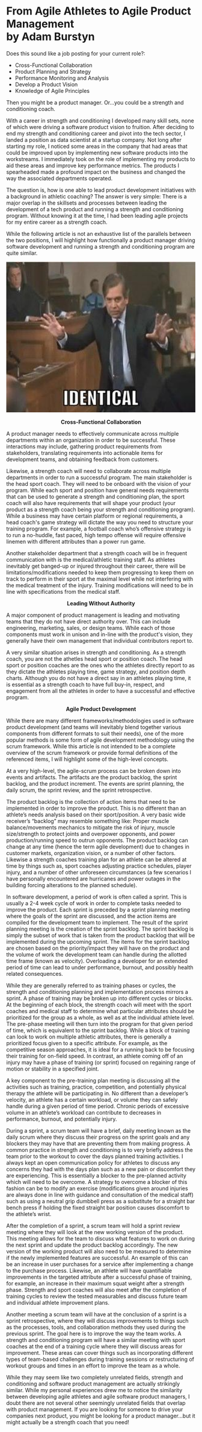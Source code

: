 # From Agile Athletes to Agile Product Management<br>by Adam Burstyn

Does this sound like a job posting for your current role?:
-	Cross-Functional Collaboration
-	Product Planning and Strategy
-	Performance Monitoring and Analysis
-	Develop a Product Vision
-	Knowledge of Agile Principles

Then you might be a product manager. Or…you could be a strength and conditioning coach.

With a career in strength and conditioning I developed many skill sets, none of which were driving a software product vision to fruition. After deciding to end my strength and conditioning career and pivot into the tech sector, I landed a position as data scientist at a startup company. Not long after starting my role, I noticed some areas in the company that had areas that could be improved upon by implementing new software products into the workstreams. I immediately took on the role of implementing my products to aid these areas and improve key performance metrics. The products I spearheaded made a profound impact on the business and changed the way the associated departments operated.

The question is, how is one able to lead product development initiatives with a background in athletic coaching? The answer is very simple: There is a major overlap in the skillsets and processes between leading the development of a tech product and running a strength and conditioning program. Without knowing it at the time, I had been leading agile projects for my entire career as a strength coach.

While the following article is not an exhaustive list of the parallels between the two positions, I will highlight how functionally a product manager driving software development and running a strength and conditioning program are quite similar.

![Identical](./identical.png)
 
<p align="center"><b>Cross-Functional Collaboration</b></p>

A product manager needs to effectively communicate across multiple departments within an organization in order to be successful. These interactions may include, gathering product requirements from stakeholders, translating requirements into actionable items for development teams, and obtaining feedback from customers.

Likewise, a strength coach will need to collaborate across multiple departments in order to run a successful program. The main stakeholder is the head sport coach. They will need to be onboard with the vision of your program. While each sport and position have general needs requirements that can be used to generate a strength and conditioning plan, the sport coach will also have requirements that will shape your product (your product as a strength coach being your strength and conditioning program). While a business may have certain platform or regional requirements, a head coach's game strategy will dictate the way you need to structure your training program. For example, a football coach who’s offensive strategy is to run a no-huddle, fast paced, high tempo offense will require offensive linemen with different attributes than a power run game.

Another stakeholder department that a strength coach will be in frequent communication with is the medical/athletic training staff. As athletes inevitably get banged-up or injured throughout their career, there will be limitations/modifications needed to keep them progressing to keep them on track to perform in their sport at the maximal level while not interfering with the medical treatment of the injury. Training modifications will need to be in line with specifications from the medical staff.

<p align="center"><b>Leading Without Authority</b></p>

A major component of product management is leading and motivating teams that they do not have direct authority over. This can include engineering, marketing, sales, or design teams. While each of those components must work in unison and in-line with the product's vision, they generally have their own management that individual contributors report to.

A very similar situation arises in strength and conditioning. As a strength coach, you are not the athetles head sport or position coach. The head sport or position coaches are the ones who the athletes directly report to as they dictate the athletes playing time, game strategy, and position depth charts. Although you do not have a direct say in an athletes playing time, it is essential as a strength coach to have full buy-in, respect, and engagement from all the athletes in order to have a successful and effective program.

<p align="center"><b>Agile Product Development</b></p>

While there are many different frameworks/methodologies used in software product development (and teams will inevitably blend together various components from different formats to suit their needs), one of the more popular methods is some form of agile development methodology using the scrum framework. While this article is not intended to be a complete overview of the scrum framework or provide formal definitions of the referenced items, I will highlight some of the high-level concepts.

At a very high-level, the agile-scrum process can be broken down into events and artifacts. The artifacts are the product backlog, the sprint backlog, and the product increment. The events are sprint planning, the daily scrum, the sprint review, and the sprint retrospective.

The product backlog is the collection of action items that need to be implemented in order to improve the product. This is no different than an athlete’s needs analysis based on their sport/position. A very basic wide receiver’s “backlog” may resemble something like: Proper muscle balance/movements mechanics to mitigate the risk of injury, muscle size/strength to protect joints and overpower opponents, and power production/running speed to outrun opponents. The product backlog can change at any time (hence the term agile development) due to changes in customer markets, organization vision, or a number of other factors. Likewise a strength coaches training plan for an athlete can be altered at time by things such as, sport coaches adjusting practice schedules, player injury, and a number of other unforeseen circumstances (a few scenarios I have personally encountered are hurricanes and power outages in the building forcing alterations to the planned schedule).

In software development, a period of work is often called a sprint. This is usually a 2-4 week cycle of work in order to complete tasks needed to improve the product. Each sprint is preceded by a sprint planning meeting where the goals of the sprint are discussed, and the action items are compiled for the development team to implement. The result of the sprint planning meeting is the creation of the sprint backlog. The sprint backlog is simply the subset of work that is taken from the product backlog that will be implemented during the upcoming sprint. The items for the sprint backlog are chosen based on the priority/impact they will have on the product and the volume of work the development team can handle during the allotted time frame (known as velocity). Overloading a developer for an extended period of time can lead to under performance, burnout, and possibly health related consequences.

While they are generally referred to as training phases or cycles, the strength and conditioning planning and implementation process mirrors a sprint. A phase of training may be broken up into different cycles or blocks. At the beginning of each block, the strength coach will meet with the sport coaches and medical staff to determine what particular attributes should be prioritized for the group as a whole, as well as at the individual athlete level. The pre-phase meeting will then turn into the program for that given period of time, which is equivalent to the sprint backlog. While a block of training can look to work on multiple athletic attributes, there is generally a prioritized focus given to a specific attribute. For example, as the competitive season approaches, it is ideal for a running back to be focusing their training for on-field speed. In contrast, an athlete coming off of an injury may have a phase of training (or sprint) focused on regaining range of motion or stability in a specified joint.

A key component to the pre-training plan meeting is discussing all the activities such as training, practice, competition, and potentially physical therapy the athlete will be participating in. No different than a developer’s velocity, an athlete has a certain workload, or volume they can safely handle during a given period of time period. Chronic periods of excessive volume in an athlete’s workload can contribute to decreases in performance, burnout, and potentially injury.

During a sprint, a scrum team will have a brief, daily meeting known as the daily scrum where they discuss their progress on the sprint goals and any blockers they may have that are preventing them from making progress. A common practice in strength and conditioning is to very briefly address the team prior to the workout to cover the days planned training activities. I always kept an open communication policy for athletes to discuss any concerns they had with the days plan such as a new pain or discomfort they are experiencing. This is essentially a blocker to the pre-planned activity which will need to be overcome. A strategy to overcome a blocker of this fashion can be to modify an exercise (modifications given around injuries are always done in line with guidance and consultation of the medical staff) such as using a neutral grip dumbbell press as a substitute for a straight bar bench press if holding the fixed straight bar position causes discomfort to the athlete’s wrist.

After the completion of a sprint, a scrum team will hold a sprint review meeting where they will look at the new working version of the product. This meeting allows for the team to discuss what features to work on during the next sprint and update the product backlog accordingly. The new version of the working product will also need to be measured to determine if the newly implemented features are successful. An example of this can be an increase in user purchases for a service after implementing a change to the purchase process. Likewise, an athlete will have quantifiable improvements in the targeted attribute after a successful phase of training, for example, an increase in their maximum squat weight after a strength phase. Strength and sport coaches will also meet after the completion of training cycles to review the tested measurables and discuss future team and individual athlete improvement plans.

Another meeting a scrum team will have at the conclusion of a sprint is a sprint retrospective, where they will discuss improvements to things such as the processes, tools, and collaboration methods they used during the previous sprint. The goal here is to improve the way the team works. A strength and conditioning program will have a similar meeting with sport coaches at the end of a training cycle where they will discuss areas for improvement. These areas can cover things such as incorporating different types of team-based challenges during training sessions or restructuring of workout groups and times in an effort to improve the team as a whole.

While they may seem like two completely unrelated fields, strength and conditioning and software product management are actually strikingly similar. While my personal experiences drew me to notice the similarity between developing agile athletes and agile software product managers, I doubt there are not several other seemingly unrelated fields that overlap with product management. If you are looking for someone to drive your companies next product, you might be looking for a product manager…but it might actually be a strength coach that you need!
